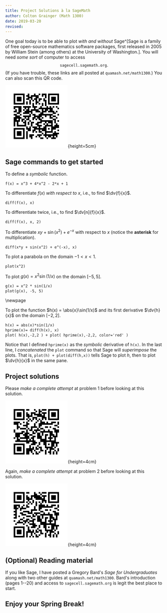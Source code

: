 ```yaml
---
title: Project Solutions à la SageMath
author: Colton Grainger (Math 1300)
date: 2019-03-20
revised:
---
```


One goal today is to be able to plot *with and without* Sage^[Sage is a family of free open-source mathematics software packages, first released in 2005 by William Stein (among others) at the University of Washington.]. You will need *some sort* of computer to access $$\texttt{sagecell.sagemath.org}.$$ (If you have trouble, these links are all posted at `quamash.net/math1300`.) You can also scan this QR code.

![<https://sagecell.sagemath.org/?q=ilvouj>](2019-03-21-qr-intro.png){height=5cm}

## Sage commands to get started

To define a *symbolic* function.

    f(x) = x^3 + 4*x^2 - 2*x + 1

To differentiate $f(x)$ *with respect to* $x$, i.e., to find $\dv{f}{x}$.

    diff(f(x), x)

To differentiate twice, i.e., to find $\dv[n]{f}{x}$.

    diff(f(x), x, 2)

To differentiate $xy + \sin(x^2) + e^{ -x }$ with respect to $x$ (notice the **asterisk** for multiplication).

    diff(x*y + sin(x^2) + e^(-x), x)

To plot a parabola on the domain $-1 < x< 1$.

    plot(x^2)

To plot $g(x) = x^2 \sin(1/x)$ on the domain $[-5, 5]$.

    g(x) = x^2 * sin(1/x)
    plot(g(x), -5, 5)

\newpage

To plot the function $h(x) = \abs{x}\sin(1/x)$ and its first derivative $\dv{h}{x}$ on the domain $[-2, 2]$.

    h(x) = abs(x)*sin(1/x)
    hprime(x)= diff(h(x), x)
    plot( h(x),-2,2 ) + plot( hprime(x),-2,2, color='red' )

Notice that I defined `hprime(x)` as the *symbolic* derivative of `h(x)`. In the last line, I *concatenated* the `plot` command so that Sage will *superimpose* the plots. That is, `plot(h) + plot(diff(h,x))` tells Sage to plot $h$, then to plot $\dv{h}{x}$ in the same pane.

## Project solutions

Please *make a complete attempt* at problem 1 before looking at this solution.

![<https://sagecell.sagemath.org/?q=kcogeo>](2019-03-21-qr-prob1.png){height=4cm}

Again, *make a complete attempt* at problem 2 before looking at this solution.

![<https://sagecell.sagemath.org/?q=xezxqf>](2019-03-21-qr-prob2.png){height=4cm}

## (Optional) Reading material

If you like Sage, I have posted a Gregory Bard's *Sage for Undergraduates* along with two other guides at `quamash.net/math1300`. Bard's introduction (pages 1--20) and access to `sagecell.sagemath.org` is legit the best place to start.

## Enjoy your Spring Break!
